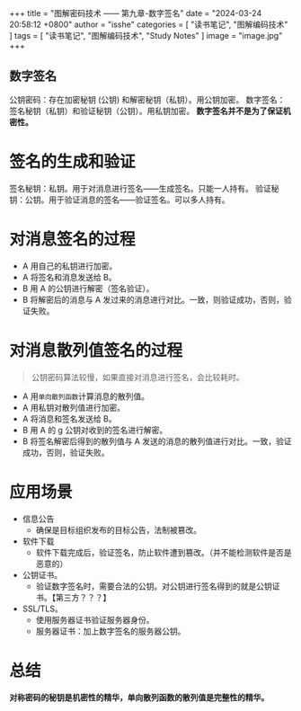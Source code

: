 +++
title = "图解密码技术 —— 第九章-数字签名"
date = "2024-03-24 20:58:12 +0800"
author = "isshe"
categories = [ "读书笔记", "图解编码技术" ]
tags = [ "读书笔记", "图解编码技术", "Study Notes" ]
image = "image.jpg"
+++



数字签名
---
公钥密码：存在加密秘钥 (公钥) 和解密秘钥（私钥）。用公钥加密。
数字签名：签名秘钥（私钥）和验证秘钥（公钥）。用私钥加密。
**数字签名并不是为了保证机密性。**

# 签名的生成和验证
签名秘钥：私钥。用于对消息进行签名——生成签名。只能一人持有。
验证秘钥：公钥。用于验证消息的签名——验证签名。可以多人持有。

# 对消息签名的过程
* A 用自己的私钥进行加密。
* A 将签名和消息发送给 B。
* B 用 A 的公钥进行解密（签名验证）。
* B 将解密后的消息与 A 发过来的消息进行对比。一致，则验证成功，否则，验证失败。

# 对消息散列值签名的过程
> 公钥密码算法较慢，如果直接对消息进行签名，会比较耗时。

* A 用`单向散列函数`计算消息的散列值。
* A 用私钥对散列值进行加密。
* A 将消息和签名发送给 B。
* B 用 A 的 g 公钥对收到的签名进行解密。
* B 将签名解密后得到的散列值与 A 发送的消息的散列值进行对比。一致，验证成功，否则，验证失败。


# 应用场景
* 信息公告
    * 确保是目标组织发布的目标公告，法制被篡改。
* 软件下载
    * 软件下载完成后，验证签名，防止软件遭到篡改。（并不能检测软件是否是恶意的）
* 公钥证书。
    * 验证数字签名时，需要合法的公钥。对公钥进行签名得到的就是公钥证书。【第三方？？？】
* SSL/TLS。
    * 使用服务器证书验证服务器身份。
    * 服务器证书：加上数字签名的服务器公钥。


# 总结
**对称密码的秘钥是机密性的精华，单向散列函数的散列值是完整性的精华。**